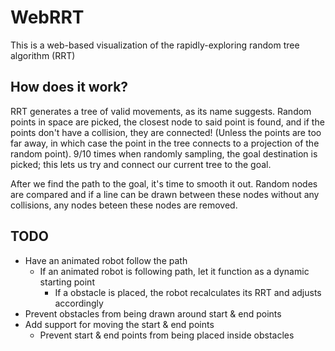 # WebRRT
This is a web-based visualization of the rapidly-exploring random tree algorithm (RRT)

## How does it work?
RRT generates a tree of valid movements, as its name suggests. Random points in space are picked, the closest node to said point is found, and if the points don't have a collision, they are connected! (Unless the points are too far away, in which case the point in the tree connects to a projection of the random point). 9/10 times when randomly sampling, the goal destination is picked; this lets us try and connect our current tree to the goal.

After we find the path to the goal, it's time to smooth it out. Random nodes are compared and if a line can be drawn between these nodes without any collisions, any nodes beteen these nodes are removed.

## TODO
* Have an animated robot follow the path
	* If an animated robot is following path, let it function as a dynamic starting point
		* If a obstacle is placed, the robot recalculates its RRT and adjusts accordingly
* Prevent obstacles from being drawn around start & end points
* Add support for moving the start & end points
	* Prevent start & end points from being placed inside obstacles
